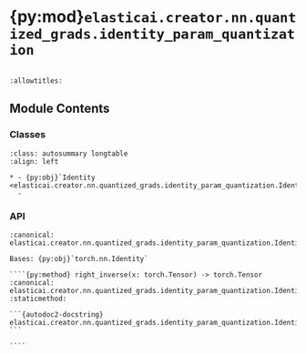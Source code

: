 # {py:mod}`elasticai.creator.nn.quantized_grads.identity_param_quantization`

```{py:module} elasticai.creator.nn.quantized_grads.identity_param_quantization
```

```{autodoc2-docstring} elasticai.creator.nn.quantized_grads.identity_param_quantization
:allowtitles:
```

## Module Contents

### Classes

````{list-table}
:class: autosummary longtable
:align: left

* - {py:obj}`Identity <elasticai.creator.nn.quantized_grads.identity_param_quantization.Identity>`
  -
````

### API

`````{py:class} Identity(*args: typing.Any, **kwargs: typing.Any)
:canonical: elasticai.creator.nn.quantized_grads.identity_param_quantization.Identity

Bases: {py:obj}`torch.nn.Identity`

````{py:method} right_inverse(x: torch.Tensor) -> torch.Tensor
:canonical: elasticai.creator.nn.quantized_grads.identity_param_quantization.Identity.right_inverse
:staticmethod:

```{autodoc2-docstring} elasticai.creator.nn.quantized_grads.identity_param_quantization.Identity.right_inverse
```

````

`````
